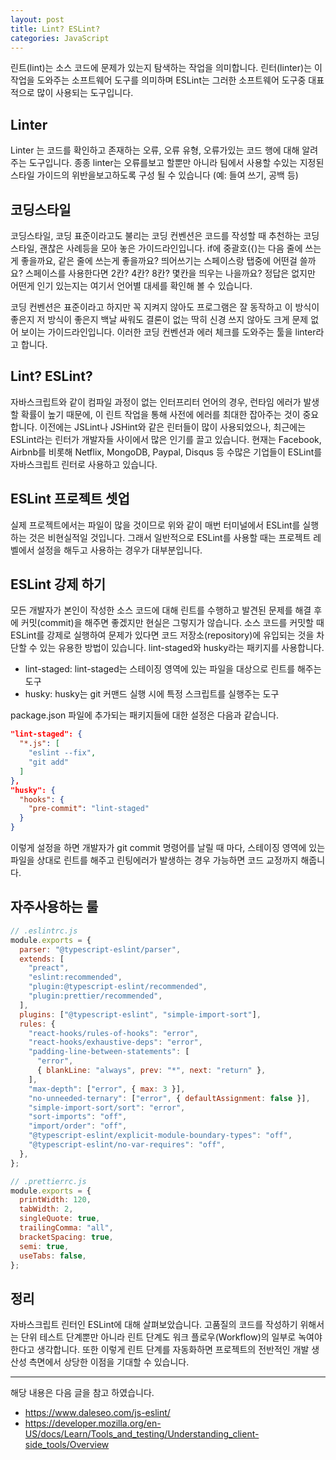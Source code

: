 ```yaml
---
layout: post
title: Lint? ESLint?
categories: JavaScript
---
```


린트(lint)는 소스 코드에 문제가 있는지 탐색하는 작업을 의미합니다. 린터(linter)는 이 작업을 도와주는 소프트웨어 도구를 의미하며 ESLint는 그러한 소프트웨어 도구중 대표적으로 많이 사용되는 도구입니다.

## Linter

Linter 는 코드를 확인하고 존재하는 오류, 오류 유형, 오류가있는 코드 행에 대해 알려주는 도구입니다. 종종 linter는 오류를보고 할뿐만 아니라 팀에서 사용할 수있는 지정된 스타일 가이드의 위반을보고하도록 구성 될 수 있습니다 (예: 들여 쓰기, 공백 등)

## 코딩스타일

코딩스타일, 코딩 표준이라고도 불리는 코딩 컨벤션은 코드를 작성할 때 추천하는 코딩 스타일, 괜찮은 사례등을 모아 놓은 가이드라인입니다. if에 중괄호({)는 다음 줄에 쓰는게 좋을까요, 같은 줄에 쓰는게 좋을까요? 띄어쓰기는 스페이스랑 탭중에 어떤걸 쓸까요? 스페이스를 사용한다면 2칸? 4칸? 8칸? 몇칸을 띄우는 나을까요? 정답은 없지만 어떤게 인기 있는지는 여기서 언어별 대세를 확인해 볼 수 있습니다.

코딩 컨벤션은 표준이라고 하지만 꼭 지켜지 않아도 프로그램은 잘 동작하고 이 방식이 좋은지 저 방식이 좋은지 백날 싸워도 결론이 없는 딱히 신경 쓰지 않아도 크게 문제 없어 보이는 가이드라인입니다. 이러한 코딩 컨벤션과 에러 체크를 도와주는 툴을 linter라고 합니다.

## Lint? ESLint?

자바스크립트와 같이 컴파일 과정이 없는 인터프리터 언어의 경우, 런타임 에러가 발생할 확률이 높기 때문에, 이 린트 작업을 통해 사전에 에러를 최대한 잡아주는 것이 중요합니다. 이전에는 JSLint나 JSHint와 같은 린터들이 많이 사용되었으나, 최근에는 ESLint라는 린터가 개발자들 사이에서 많은 인기를 끌고 있습니다. 현재는 Facebook, Airbnb를 비롯해 Netflix, MongoDB, Paypal, Disqus 등 수많은 기업들이 ESLint를 자바스크립트 린터로 사용하고 있습니다.

## ESLint 프로젝트 셋업

실제 프로젝트에서는 파일이 많을 것이므로 위와 같이 매번 터미널에서 ESLint를 실행하는 것은 비현실적일 것입니다. 그래서 일반적으로 ESLint를 사용할 때는 프로젝트 레벨에서 설정을 해두고 사용하는 경우가 대부분입니다.

## ESLint 강제 하기

모든 개발자가 본인이 작성한 소스 코드에 대해 린트를 수행하고 발견된 문제를 해결 후에 커밋(commit)을 해주면 좋겠지만 현실은 그렇지가 않습니다. 소스 코드를 커밋할 때 ESLint를 강제로 실행하여 문제가 있다면 코드 저장소(repository)에 유입되는 것을 차단할 수 있는 유용한 방법이 있습니다. lint-staged와 husky라는 패키지를 사용합니다.

- lint-staged: lint-staged는 스테이징 영역에 있는 파일을 대상으로 린트를 해주는 도구
- husky: husky는 git 커맨드 실행 시에 특정 스크립트를 실행주는 도구

package.json 파일에 추가되는 패키지들에 대한 설정은 다음과 같습니다.

```json
"lint-staged": {
  "*.js": [
    "eslint --fix",
    "git add"
  ]
},
"husky": {
  "hooks": {
    "pre-commit": "lint-staged"
  }
}
```

이렇게 설정을 하면 개발자가 git commit 명령어를 날릴 때 마다, 스테이징 영역에 있는 파일을 상대로 린트를 해주고 린팅에러가 발생하는 경우 가능하면 코드 교정까지 해줍니다.

## 자주사용하는 룰

```js
// .eslintrc.js
module.exports = {
  parser: "@typescript-eslint/parser",
  extends: [
    "preact",
    "eslint:recommended",
    "plugin:@typescript-eslint/recommended",
    "plugin:prettier/recommended",
  ],
  plugins: ["@typescript-eslint", "simple-import-sort"],
  rules: {
    "react-hooks/rules-of-hooks": "error",
    "react-hooks/exhaustive-deps": "error",
    "padding-line-between-statements": [
      "error",
      { blankLine: "always", prev: "*", next: "return" },
    ],
    "max-depth": ["error", { max: 3 }],
    "no-unneeded-ternary": ["error", { defaultAssignment: false }],
    "simple-import-sort/sort": "error",
    "sort-imports": "off",
    "import/order": "off",
    "@typescript-eslint/explicit-module-boundary-types": "off",
    "@typescript-eslint/no-var-requires": "off",
  },
};

// .prettierrc.js
module.exports = {
  printWidth: 120,
  tabWidth: 2,
  singleQuote: true,
  trailingComma: "all",
  bracketSpacing: true,
  semi: true,
  useTabs: false,
};
```

## 정리

자바스크립트 린터인 ESLint에 대해 살펴보았습니다. 고품질의 코드를 작성하기 위해서는 단위 테스트 단계뿐만 아니라 린트 단계도 워크 플로우(Workflow)의 일부로 녹여야 한다고 생각합니다. 또한 이렇게 린트 단계를 자동화하면 프로젝트의 전반적인 개발 생산성 측면에서 상당한 이점을 기대할 수 있습니다.

---

해당 내용은 다음 글을 참고 하였습니다.

- https://www.daleseo.com/js-eslint/
- https://developer.mozilla.org/en-US/docs/Learn/Tools_and_testing/Understanding_client-side_tools/Overview
